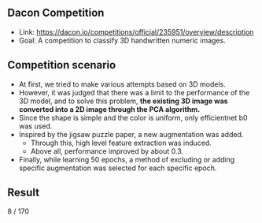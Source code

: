 ## Dacon Competition
- Link: https://dacon.io/competitions/official/235951/overview/description
- Goal: A competition to classify 3D handwritten numeric images.

## Competition scenario
- At first, we tried to make various attempts based on 3D models.
- However, it was judged that there was a limit to the performance of the 3D model, and to solve this problem, **the existing 3D image was converted into a 2D image through the PCA algorithm.**
- Since the shape is simple and the color is uniform, only efficientnet b0 was used.
- Inspired by the jigsaw puzzle paper, a new augmentation was added.
    - Through this, high level feature extraction was induced. 
    - Above all, performance improved by about 0.3.
- Finally, while learning 50 epochs, a method of excluding or adding specific augmentation was selected for each specific epoch.

## Result
8 / 170